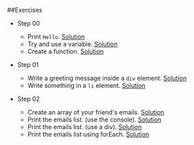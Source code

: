 ##Exercises

* Step 00
  * Print `Hello`. [Solution](http://codepen.io/daldosso/pen/PZdPRJ)
  * Try and use a variable. [Solution](http://codepen.io/daldosso/pen/RrYWJV/)
  * Create a function. [Solution](http://codepen.io/daldosso/pen/QyVGVv)

* Step 01
  * Write a greeting message inside a `div` element. [Solution](http://codepen.io/daldosso/pen/QyVmzV)
  * Write something in a `li` element. [Solution](http://codepen.io/daldosso/pen/jWedqO)
  
* Step 02
  * Create an array of your friend's emails. [Solution](http://codepen.io/daldosso/pen/OMBdRq)
  * Print the emails list. (use the console). [Solution](http://codepen.io/daldosso/pen/wMYNoL?editors=1111)
  * Print the emails list. (use a div). [Solution](http://codepen.io/daldosso/pen/VeEgPd?editors=1111)
  * Print the emails list using forEach. [Solution](http://codepen.io/daldosso/pen/EPdrWX?editors=1111)
  

